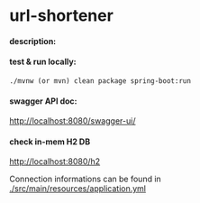 # url-shortener

#### description:


#### test & run locally:

```
./mvnw (or mvn) clean package spring-boot:run
```

#### swagger API doc:

[http://localhost:8080/swagger-ui/](http://localhost:8080/swagger-ui/)

#### check in-mem H2 DB

[http://localhost:8080/h2](http://localhost:8080/h2)

Connection informations can be found in [./src/main/resources/application.yml]("./src/main/resources/application.yml)
